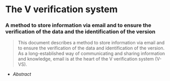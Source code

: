 # The V verification system
### A method to store information via email and to ensure the verification of the data and the identification of the version


> This document describes a method to store information via email and
> to ensure the verification of the data and identification of the
> version. As a long-established way of communicating and sharing
> information and knowledge, email is at the heart of the
> V verification system (V-VS).

- _Abstract_
